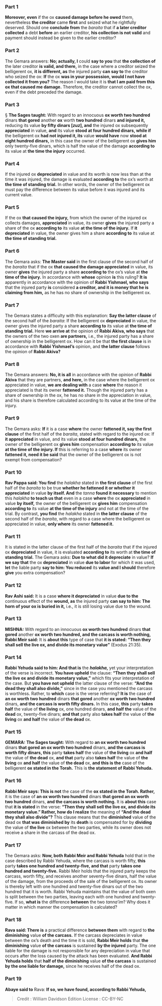 
### Part 1
<b>Moreover, even</b> if the ox <b>caused damage before he owed</b> them, nevertheless <b>the creditor</b> came <b>first</b> and seized what he rightfully deserved. Should one <b>conclude from</b> the <i>baraita</i> that if <b>a later creditor collected</b> a debt <b>before</b> an earlier creditor, <b>his collection is not valid</b> and payment should instead be given to the earlier creditor?

### Part 2
The Gemara answers: <b>No; actually, I</b> could <b>say to you</b> that <b>the collection of</b> the later creditor <b>is valid, and there,</b> in the case where a creditor seized the belligerent ox, <b>it is different, as</b> the injured party <b>can say to</b> the creditor who seized the ox: <b>If</b> the ox <b>was in your possession, would I not have collected it from you?</b> The reason I would take it is <b>that I am paid from this ox that caused me damage.</b> Therefore, the creditor cannot collect the ox, even if the debt preceded the damage.

### Part 3
§ <b>The Sages taught:</b> With regard to an innocuous <b>ox worth two hundred</b> dinars <b>that gored</b> another <b>ox</b> worth <b>two hundred</b> dinars <b>and injured it,</b> reducing its value <b>by fifty dinars [<i>zuz</i>], and</b> the injured ox subsequently <b>appreciated</b> in value, <b>and</b> its value <b>stood at four hundred dinars, while if</b> the belligerent ox <b>had not injured it, its</b> value <b>would have</b> now <b>stood at eight hundred dinars,</b> in this case the owner of the belligerent ox <b>gives him</b> only twenty-five dinars, which is half the value of the damage <b>according to</b> its value at <b>the time the injury</b> occurred.

### Part 4
If the injured ox <b>depreciated</b> in value and its worth is now less than at the time it was injured, the damage is evaluated <b>according to</b> the ox’s worth at <b>the time of standing trial.</b> In other words, the owner of the belligerent ox must pay the difference between its value before it was injured and its current value.

### Part 5
If the ox <b>that caused the injury,</b> from which the owner of the injured ox collects damages, <b>appreciated</b> in value, its owner <b>gives</b> the injured party a share of the ox <b>according to</b> its value <b>at the time of the injury.</b> If <b>it depreciated</b> in value, the owner gives him a share <b>according to</b> its value at <b>the time of standing trial.</b>

### Part 6
The Gemara asks: <b>The Master said</b> in the first clause of the second half of the <i>baraita</i> that if the ox <b>that caused the damage appreciated</b> in value, its owner <b>gives</b> the injured party a share <b>according to</b> the ox’s value at <b>the time of the injury.</b> In accordance with <b>whose</b> opinion <b>is</b> this ruling? <b>It is</b> apparently in accordance with the opinion of <b>Rabbi Yishmael, who says</b> that the injured party <b>is</b> considered <b>a creditor, and it is money that he is claiming from him,</b> as he has no share of ownership in the belligerent ox.

### Part 7
The Gemara states a difficulty with this explanation: <b>Say the latter clause</b> of the second half of the <i>baraita</i>: If the belligerent ox <b>depreciated</b> in value, the owner gives the injured party a share <b>according to</b> its value at <b>the time of standing trial.</b> Here <b>we arrive at</b> the opinion of <b>Rabbi Akiva, who says</b> that the owners of the two oxen <b>are partners,</b> i.e., the injured party has a share of ownership in the belligerent ox. How can it be that <b>the first clause</b> is in accordance with <b>Rabbi Yishmael’s</b> opinion, and <b>the latter clause</b> follows the opinion of <b>Rabbi Akiva?</b>

### Part 8
The Gemara answers: <b>No, it is all</b> in accordance with the opinion of <b>Rabbi Akiva</b> that they are partners, <b>and here,</b> in the case where the belligerent ox appreciated in value, <b>we are dealing with</b> a case <b>where</b> the reason it appreciated is that its owner <b>fattened it.</b> Though the injured party has a share of ownership in the ox, he has no share in the appreciation in value, and his share is therefore calculated according to its value at the time of the injury.

### Part 9
The Gemara asks: <b>If</b> it is a case <b>where</b> the owner <b>fattened it, say the first clause</b> of the first half of the <i>baraita</i>, stated with regard to the injured ox: If <b>it appreciated</b> in value, and its value <b>stood at four hundred dinars,</b> the owner of the belligerent ox <b>gives him</b> compensation <b>according to</b> its value <b>at the time of the injury. If</b> this is referring to a case <b>where</b> its owner <b>fattened it, need it be said</b> that the owner of the belligerent ox is not exempt from compensation?

### Part 10
<b>Rav Pappa said: You find</b> the <i>halakha</i> stated in <b>the first clause</b> of the first half of the <i>baraita</i> to be true <b>whether he fattened it or whether it appreciated</b> in value <b>by itself. And</b> the <i>tanna</i> <b>found it necessary</b> to mention this <i>halakha</i> <b>to teach us that</b> even in a case <b>where</b> the ox <b>appreciated</b> in value <b>by itself,</b> the owner of the belligerent ox <b>gives him</b> compensation <b>according to</b> its value <b>at the time of the injury</b> and not at the time of the trial. By contrast, <b>you find</b> the <i>halakha</i> stated in <b>the latter clause</b> of the second half of the <i>baraita</i>, with regard to a case where the belligerent ox appreciated in value, <b>only where</b> its owner <b>fattened it.</b>

### Part 11
It is stated in the latter clause of the first half of the <i>baraita</i> that if the injured ox <b>depreciated</b> in value, it is evaluated <b>according to</b> its worth at <b>the time of standing trial.</b> The Gemara asks: <b>Due to what did it depreciate</b> in value? <b>If we say that</b> the ox <b>depreciated</b> in value <b>due to labor</b> for which it was used, <b>let</b> the liable party <b>say to him: You reduced</b> its <b>value and I should</b> therefore <b>give</b> you extra compensation?

### Part 12
<b>Rav Ashi said:</b> It is a case <b>where it depreciated</b> in value <b>due to the</b> continuous effect of the <b>wound, as</b> the injured party <b>can say to him: The horn of your ox is buried in it,</b> i.e., it is still losing value due to the wound.

### Part 13
<strong>MISHNA:</strong> With regard to an innocuous <b>ox worth two hundred</b> dinars <b>that gored</b> another <b>ox worth two hundred, and the carcass is worth nothing, Rabbi Meir said:</b> It is <b>about this</b> type of case that <b>it is stated: “Then they shall sell the live ox, and divide its monetary value”</b> (Exodus 21:35).

### Part 14
<b>Rabbi Yehuda said to him: And that is</b> the <b><i>halakha</i>,</b> yet your interpretation of the verse is incorrect. <b>You have upheld</b> the clause: <b>“Then they shall sell the live ox and divide its monetary value,”</b> which fits your interpretation of the case. But <b>you have not upheld</b> the latter clause of the verse: <b>“And the dead they shall also divide,”</b> since in the case you mentioned the carcass is worthless. Rather, to <b>which</b> case is the verse referring? <b>It is</b> the case of <b>an ox worth two hundred</b> dinars <b>that gored</b> another <b>ox worth two hundred</b> dinars, <b>and the carcass is worth fifty dinars.</b> In this case, <b>this</b> party <b>takes half</b> the value of <b>the living</b> ox, one hundred dinars, <b>and half the</b> value of the <b>dead</b> ox, twenty-five dinars; <b>and that</b> party also <b>takes half</b> the value of <b>the living</b> ox <b>and half</b> the value of <b>the dead</b> ox.

### Part 15
<strong>GEMARA:</strong> <b>The Sages taught:</b> With regard to <b>an ox worth two hundred</b> dinars <b>that gored an ox worth two hundred</b> dinars, <b>and the carcass is worth fifty dinars, this</b> party <b>takes half</b> the value of <b>the living</b> ox <b>and half</b> the value of <b>the dead</b> ox, <b>and that</b> party also <b>takes half</b> the value of <b>the living</b> ox <b>and half</b> the value of <b>the dead</b> ox, <b>and this is the</b> case of the belligerent <b>ox stated in the Torah.</b> This is <b>the statement of Rabbi Yehuda.</b>

### Part 16
<b>Rabbi Meir says: This is not</b> the case of the <b>ox stated in the Torah. Rather,</b> it is the case of <b>an ox worth two hundred</b> dinars <b>that gored an ox worth two hundred</b> dinars, <b>and the carcass is worth nothing.</b> It is <b>about this</b> case that <b>it is stated</b> in the verse: <b>“Then they shall sell the live ox, and divide its monetary value.” Rather, how do I realize</b> the meaning of <b>“And the dead they shall also divide”?</b> This clause means that the <b>diminished</b> value of the dead ox <b>that was diminished by</b> its <b>death</b> is compensated for by <b>dividing</b> the value of <b>the live</b> ox between the two parties, while its owner does not receive a share in the carcass of the dead ox.

### Part 17
The Gemara asks: <b>Now, both Rabbi Meir and Rabbi Yehuda</b> hold that in the case described by Rabbi Yehuda, where the carcass is worth fifty, <b>this</b> party <b>takes one hundred and twenty-five, and that</b> party <b>takes one hundred and twenty-five.</b> Rabbi Meir holds that the injured party keeps the carcass, worth fifty, and receives another seventy-five dinars, half the value of the damage, from the proceeds of the sale of the belligerent ox. Its owner is thereby left with one hundred and twenty-five dinars out of the two hundred that it is worth. Rabbi Yehuda maintains that the value of both oxen is split between the two parties, leaving each with one hundred and twenty-five. If so, <b>what is</b> the difference <b>between</b> the two <i>tanna’im</i>? Why does it matter in which manner the compensation is calculated?

### Part 18
<b>Rava said: There is</b> a practical difference <b>between them</b> with regard to <b>the diminishing</b> value <b>of the carcass.</b> If the carcass depreciates in value between the ox’s death and the time it is sold, <b>Rabbi Meir holds</b> that <b>the diminishing</b> value <b>of the carcass</b> is sustained <b>by the injured</b> party. The one liable for the damage is not responsible for any depreciation in value that occurs after the loss caused by the attack has been evaluated. <b>And Rabbi Yehuda holds</b> that <b>half of the diminishing</b> value <b>of the carcass</b> is sustained <b>by the one liable for damage,</b> since he receives half of the dead ox.

### Part 19
<b>Abaye said to</b> Rava: <b>If so, we have found, according to Rabbi Yehuda,</b>

>Credit : William Davidson Edition
>License : CC-BY-NC